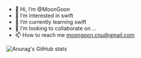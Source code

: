 - 👋 Hi, I’m @MoonGoon
- 👀 I’m interested in swift
- 🌱 I’m currently learning swift
- 💞️ I’m looking to collaborate on ...
- 📫 How to reach me moongoon.cnu@gmail.com

<!---
glass2300/glass2300 is a ✨ special ✨ repository because its `README.md` (this file) appears on your GitHub profile.
You can click the Preview link to take a look at your changes.
--->
![Anurag's GitHub stats](https://github-readme-stats.vercel.app/api?username=사용자ID&show_icons=true&theme=radical)
